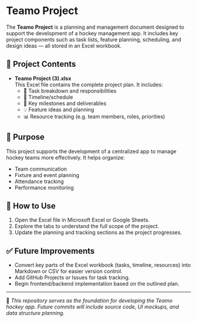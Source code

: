 # Teamo Project

The **Teamo Project** is a planning and management document designed to support the development of a hockey management app. It includes key project components such as task lists, feature planning, scheduling, and design ideas — all stored in an Excel workbook.

## 📁 Project Contents

- **Teamo Project (3).xlsx**  
  This Excel file contains the complete project plan. It includes:
  - 📝 Task breakdown and responsibilities
  - 📅 Timeline/schedule
  - 🎯 Key milestones and deliverables
  - 💡 Feature ideas and planning
  - 📊 Resource tracking (e.g. team members, roles, priorities)

## 📌 Purpose

This project supports the development of a centralized app to manage hockey teams more effectively. It helps organize:
- Team communication
- Fixture and event planning
- Attendance tracking
- Performance monitoring

## 🧠 How to Use

1. Open the Excel file in Microsoft Excel or Google Sheets.
2. Explore the tabs to understand the full scope of the project.
3. Update the planning and tracking sections as the project progresses.

## ✅ Future Improvements

- Convert key parts of the Excel workbook (tasks, timeline, resources) into Markdown or CSV for easier version control.
- Add GitHub Projects or Issues for task tracking.
- Begin frontend/backend implementation based on the outlined plan.

---

📌 *This repository serves as the foundation for developing the Teamo hockey app. Future commits will include source code, UI mockups, and data structure planning.*

